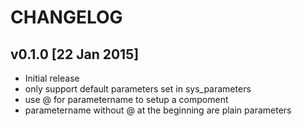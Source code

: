 # CHANGELOG

## v0.1.0 [22 Jan 2015]

- Initial release
- only support default parameters set in sys_parameters
- use @ for parametername to setup a compoment
- parametername without @ at the beginning are plain parameters

